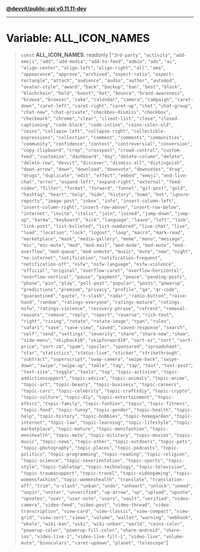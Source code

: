 [**@devvit/public-api v0.11.11-dev**](../README.md)

---

# Variable: ALL_ICON_NAMES

> `const` **ALL_ICON_NAMES**: readonly \[`"3rd-party"`, `"activity"`, `"add-emoji"`, `"add"`, `"add-media"`, `"add-to-feed"`, `"admin"`, `"ads"`, `"ai"`, `"align-center"`, `"align-left"`, `"align-right"`, `"all"`, `"ama"`, `"appearance"`, `"approve"`, `"archived"`, `"aspect-ratio"`, `"aspect-rectangle"`, `"attach"`, `"audience"`, `"audio"`, `"author"`, `"automod"`, `"avatar-style"`, `"award"`, `"back"`, `"backup"`, `"ban"`, `"best"`, `"block"`, `"blockchain"`, `"bold"`, `"boost"`, `"bot"`, `"bounce"`, `"brand-awareness"`, `"browse"`, `"browser"`, `"cake"`, `"calendar"`, `"camera"`, `"campaign"`, `"caret-down"`, `"caret-left"`, `"caret-right"`, `"caret-up"`, `"chat"`, `"chat-group"`, `"chat-new"`, `"chat-private"`, `"checkbox-dismiss"`, `"checkbox"`, `"checkmark"`, `"chrome"`, `"clear"`, `"client-list"`, `"close"`, `"closed-captioning"`, `"code-block"`, `"code-inline"`, `"coins-color-old"`, `"coins"`, `"collapse-left"`, `"collapse-right"`, `"collectible-expressions"`, `"collection"`, `"comment"`, `"comments"`, `"communities"`, `"community"`, `"confidence"`, `"contest"`, `"controversial"`, `"conversion"`, `"copy-clipboard"`, `"crop"`, `"crosspost"`, `"crowd-control"`, `"custom-feed"`, `"customize"`, `"dashboard"`, `"day"`, `"delete-column"`, `"delete"`, `"delete-row"`, `"devvit"`, `"discover"`, `"dismiss-all"`, `"distinguish"`, `"down-arrow"`, `"down"`, `"download"`, `"downvote"`, `"downvotes"`, `"drag"`, `"drugs"`, `"duplicate"`, `"edit"`, `"effect"`, `"embed"`, `"emoji"`, `"end-live-chat"`, `"error"`, `"expand-left"`, `"expand-right"`, `"external"`, `"feed-video"`, `"filter"`, `"format"`, `"forward"`, `"funnel"`, `"gif-post"`, `"gold"`, `"hashtag"`, `"heart"`, `"help"`, `"hide"`, `"history"`, `"home"`, `"hot"`, `"ignore-reports"`, `"image-post"`, `"inbox"`, `"info"`, `"insert-column-left"`, `"insert-column-right"`, `"insert-row-above"`, `"insert-row-below"`, `"internet"`, `"invite"`, `"italic"`, `"join"`, `"joined"`, `"jump-down"`, `"jump-up"`, `"karma"`, `"keyboard"`, `"kick"`, `"language"`, `"leave"`, `"left"`, `"link"`, `"link-post"`, `"list-bulleted"`, `"list-numbered"`, `"live-chat"`, `"live"`, `"load"`, `"location"`, `"lock"`, `"logout"`, `"loop"`, `"macro"`, `"mark-read"`, `"marketplace"`, `"mask"`, `"media-gallery"`, `"meme"`, `"menu"`, `"message"`, `"mic"`, `"mic-mute"`, `"mod"`, `"mod-mail"`, `"mod-mode"`, `"mod-mute"`, `"mod-overflow"`, `"mod-queue"`, `"mod-unmute"`, `"music"`, `"mute"`, `"new"`, `"night"`, `"no-internet"`, `"notification"`, `"notification-frequent"`, `"notification-off"`, `"nsfw"`, `"nsfw-language"`, `"nsfw-violence"`, `"official"`, `"original"`, `"overflow-caret"`, `"overflow-horizontal"`, `"overflow-vertical"`, `"pause"`, `"payment"`, `"peace"`, `"pending-posts"`, `"phone"`, `"pin"`, `"play"`, `"poll-post"`, `"popular"`, `"posts"`, `"powerup"`, `"predictions"`, `"premium"`, `"privacy"`, `"profile"`, `"qa"`, `"qr-code"`, `"quarantined"`, `"quote"`, `"r-slash"`, `"radar"`, `"radio-button"`, `"raise-hand"`, `"random"`, `"ratings-everyone"`, `"ratings-mature"`, `"ratings-nsfw"`, `"ratings-violence"`, `"recovery-phrase"`, `"refresh"`, `"removal-reasons"`, `"remove"`, `"reply"`, `"report"`, `"reverse"`, `"rich-text"`, `"right"`, `"rising"`, `"rotate"`, `"rotate-image"`, `"rpan"`, `"rules"`, `"safari"`, `"save"`, `"save-view"`, `"saved"`, `"saved-response"`, `"search"`, `"self"`, `"send"`, `"settings"`, `"severity"`, `"share"`, `"share-new"`, `"show"`, `"side-menu"`, `"skipback10"`, `"skipforward10"`, `"sort-az"`, `"sort"`, `"sort-price"`, `"sort-za"`, `"spam"`, `"spoiler"`, `"sponsored"`, `"spreadsheet"`, `"star"`, `"statistics"`, `"status-live"`, `"sticker"`, `"strikethrough"`, `"subtract"`, `"superscript"`, `"swap-camera"`, `"swipe-back"`, `"swipe-down"`, `"swipe"`, `"swipe-up"`, `"table"`, `"tag"`, `"tap"`, `"text"`, `"text-post"`, `"text-size"`, `"toggle"`, `"tools"`, `"top"`, `"topic-activism"`, `"topic-addictionsupport"`, `"topic-advice"`, `"topic-animals"`, `"topic-anime"`, `"topic-art"`, `"topic-beauty"`, `"topic-business"`, `"topic-careers"`, `"topic-cars"`, `"topic-celebrity"`, `"topic-craftsdiy"`, `"topic-crypto"`, `"topic-culture"`, `"topic-diy"`, `"topic-entertainment"`, `"topic-ethics"`, `"topic-family"`, `"topic-fashion"`, `"topic"`, `"topic-fitness"`, `"topic-food"`, `"topic-funny"`, `"topic-gender"`, `"topic-health"`, `"topic-help"`, `"topic-history"`, `"topic-hobbies"`, `"topic-homegarden"`, `"topic-internet"`, `"topic-law"`, `"topic-learning"`, `"topic-lifestyle"`, `"topic-marketplace"`, `"topic-mature"`, `"topic-mensfashion"`, `"topic-menshealth"`, `"topic-meta"`, `"topic-military"`, `"topic-movies"`, `"topic-music"`, `"topic-news"`, `"topic-other"`, `"topic-outdoors"`, `"topic-pets"`, `"topic-photography"`, `"topic-places"`, `"topic-podcasts"`, `"topic-politics"`, `"topic-programming"`, `"topic-reading"`, `"topic-religion"`, `"topic-science"`, `"topic-sexorientation"`, `"topic-sports"`, `"topic-style"`, `"topic-tabletop"`, `"topic-technology"`, `"topic-television"`, `"topic-traumasupport"`, `"topic-travel"`, `"topic-videogaming"`, `"topic-womensfashion"`, `"topic-womenshealth"`, `"translate"`, `"translation-off"`, `"trim"`, `"u-slash"`, `"unban"`, `"undo"`, `"unheart"`, `"unlock"`, `"unmod"`, `"unpin"`, `"unstar"`, `"unverified"`, `"up-arrow"`, `"up"`, `"upload"`, `"upvote"`, `"upvotes"`, `"user"`, `"user-note"`, `"users"`, `"vault"`, `"verified"`, `"video-camera"`, `"video-feed"`, `"video-post"`, `"video-thread"`, `"video-transcription"`, `"view-card"`, `"view-classic"`, `"view-compact"`, `"view-grid"`, `"view-sort"`, `"views"`, `"volume"`, `"wallet"`, `"warning"`, `"webhook"`, `"whale"`, `"wiki-ban"`, `"wiki"`, `"wiki-unban"`, `"world"`, `"coins-color"`, `"powerup-color"`, `"powerup-fill-color"`, `"share-android"`, `"share-ios"`, `"video-live-1"`, `"video-live-fill-1"`, `"video-live"`, `"volume-mute"`, `"binoculars"`, `"caret-updown"`, `"planet"`, `"telescope"`\]
